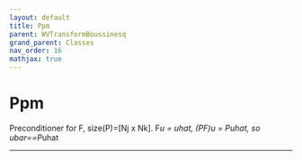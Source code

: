 ```yaml
---
layout: default
title: Ppm
parent: WVTransformBoussinesq
grand_parent: Classes
nav_order: 16
mathjax: true
---
```


#  Ppm

Preconditioner for F, size(P)=[Nj x Nk]. F*u = uhat, (PF)*u = P*uhat, so ubar==P*uhat


---


